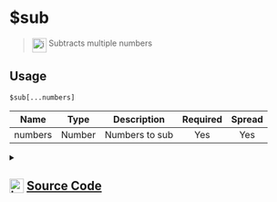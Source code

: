 # $sub
> <img align="top" src="https://upload.wikimedia.org/wikipedia/commons/thumb/e/e4/Infobox_info_icon.svg/160px-Infobox_info_icon.svg.png?20150409153300" alt="image" width="25" height="auto"> Subtracts multiple numbers
## Usage
```
$sub[...numbers]
```
| Name | Type | Description | Required | Spread
| :---: | :---: | :---: | :---: | :---: |
numbers | Number | Numbers to sub | Yes | Yes
<details>
<summary>
    
## <img align="top" src="https://cdn4.iconfinder.com/data/icons/iconsimple-logotypes/512/github-512.png" alt="image" width="25" height="auto">  [Source Code](https://github.com/tryforge/ForgeScript-V2/blob/main/src/native/sub.ts)
    
</summary>
    
```ts
import { ArgType, NativeFunction, Return } from "../structures"

export default new NativeFunction({
    name: "$sub",
    description: "Subtracts multiple numbers",
    brackets: true,
    unwrap: true,
    args: [
        {
            name: "numbers",
            description: "Numbers to sub",
            rest: true,
            type: ArgType.Number,
            required: true
        }
    ],
    execute(ctx, [ numbers ]) {
        return Return.success(numbers.reduce((x, y) => x - y))
    },
})
```
    
</details>